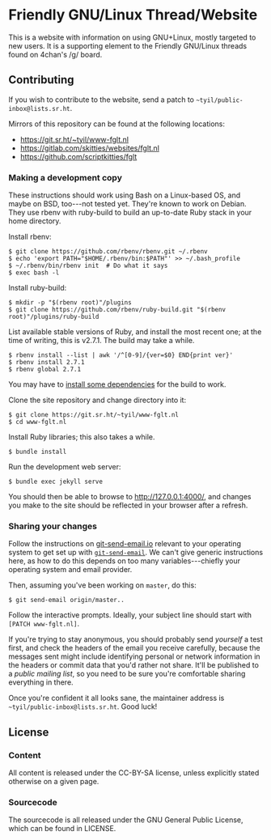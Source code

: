 # Friendly GNU/Linux Thread/Website

This is a website with information on using GNU+Linux, mostly targeted to new
users. It is a supporting element to the Friendly GNU/Linux threads found on
4chan's /g/ board.

## Contributing

If you wish to contribute to the website, send a patch to
`~tyil/public-inbox@lists.sr.ht`.

Mirrors of this repository can be found at the following locations:

- https://git.sr.ht/~tyil/www-fglt.nl
- https://gitlab.com/skitties/websites/fglt.nl
- https://github.com/scriptkitties/fglt

### Making a development copy

These instructions should work using Bash on a Linux-based OS, and maybe on
BSD, too---not tested yet.  They're known to work on Debian.  They use rbenv
with ruby-build to build an up-to-date Ruby stack in your home directory.

Install rbenv:

	$ git clone https://github.com/rbenv/rbenv.git ~/.rbenv
	$ echo 'export PATH="$HOME/.rbenv/bin:$PATH"' >> ~/.bash_profile
	$ ~/.rbenv/bin/rbenv init  # Do what it says
	$ exec bash -l

Install ruby-build:

	$ mkdir -p "$(rbenv root)"/plugins
	$ git clone https://github.com/rbenv/ruby-build.git "$(rbenv root)"/plugins/ruby-build

List available stable versions of Ruby, and install the most recent one; at the
time of writing, this is v2.7.1.  The build may take a while.

	$ rbenv install --list | awk '/^[0-9]/{ver=$0} END{print ver}'
	$ rbenv install 2.7.1
	$ rbenv global 2.7.1

You may have to [install some
dependencies](https://github.com/rbenv/ruby-build/wiki#suggested-build-environment)
for the build to work.

Clone the site repository and change directory into it:

	$ git clone https://git.sr.ht/~tyil/www-fglt.nl
	$ cd www-fglt.nl

Install Ruby libraries; this also takes a while.

	$ bundle install

Run the development web server:

	$ bundle exec jekyll serve

You should then be able to browse to <http://127.0.0.1:4000/>, and changes you
make to the site should be reflected in your browser after a refresh.

### Sharing your changes

Follow the instructions on [git-send-email.io](http://git-send-email.io/)
relevant to your operating system to get set up with
[`git-send-email`](https://git-scm.com/docs/git-send-email).  We can't give
generic instructions here, as how to do this depends on too many
variables---chiefly your operating system and email provider.

Then, assuming you've been working on `master`, do this:

	$ git send-email origin/master..

Follow the interactive prompts.  Ideally, your subject line should start with
`[PATCH www-fglt.nl]`.

If you're trying to stay anonymous, you should probably send *yourself* a test
first, and check the headers of the email you receive carefully, because the
messages sent might include identifying personal or network information in the
headers or commit data that you'd rather not share.  It'll be published to
a *public mailing list*, so you need to be sure you're comfortable sharing
everything in there.

Once you're confident it all looks sane, the maintainer address is
`~tyil/public-inbox@lists.sr.ht`.  Good luck!

## License

### Content

All content is released under the CC-BY-SA license, unless explicitly stated
otherwise on a given page.

### Sourcecode

The sourcecode is all released under the GNU General Public License, which can
be found in LICENSE.
